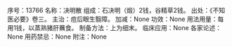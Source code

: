 序号：13766
名称：决明散
组成：石决明（煅）2钱，谷精草2钱。
出处：《不知医必要》卷三。
主治：痘后眼生翳障。
加减：None
功效：None
用法用量：每用1钱，以蒸熟猪肝蘸食。
制备方法：上为细末。
临床应用：None
各家论述：None
用药禁忌：None
附注：None
